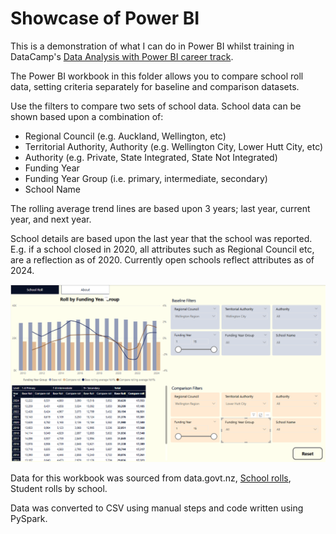 # Showcase of Power BI

This is a demonstration of what I can do in Power BI whilst training in DataCamp's [Data Analysis with Power BI career track](https://app.datacamp.com/learn/career-tracks/data-analyst-in-power-bi).

The Power BI workbook in this folder allows you to compare school roll data, setting criteria separately for baseline and comparison datasets.

Use the filters to compare two sets of school data. School data can be shown based upon a combination of:
 - Regional Council (e.g. Auckland, Wellington, etc)
 - Territorial Authority, Authority (e.g. Wellington City, Lower Hutt City, etc)
 - Authority (e.g. Private, State Integrated, State Not Integrated)
 - Funding Year
 - Funding Year Group (i.e. primary, intermediate, secondary)
 - School Name

The rolling average trend lines are based upon 3 years; last year, current year, and next year.

School details are based upon the last year that the school was reported. E.g. if a school closed in 2020, all attributes such as Regional Council etc, are a reflection as of 2020. Currently open schools reflect attributes as of 2024.

![Screenshot of School Roll Analysis Power BI workbook](screenshot.png)

Data for this workbook was sourced from data.govt.nz, [School rolls](https://catalogue.data.govt.nz/dataset/school-rolls), Student rolls by school.

Data was converted to CSV using manual steps and code written using PySpark.

